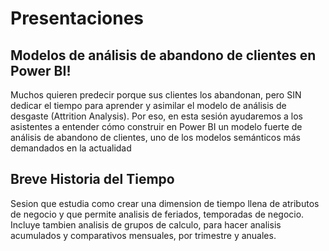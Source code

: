 # Presentaciones



## Modelos de análisis de abandono de clientes en Power BI!

Muchos quieren predecir porque sus clientes los abandonan, pero SIN dedicar el tiempo para aprender y asimilar el modelo de análisis de desgaste (Attrition Analysis). 
Por eso, en esta sesión ayudaremos a los asistentes a entender cómo construir en Power BI un modelo fuerte de análisis de abandono de clientes, uno de los modelos semánticos más demandados en la actualidad

## Breve Historia del Tiempo
Sesion que estudia como crear una dimension de tiempo llena de atributos de negocio y que permite analisis de feriados, temporadas de negocio. Incluye tambien analisis de grupos de calculo, para hacer analisis acumulados y comparativos mensuales, por trimestre y anuales.
